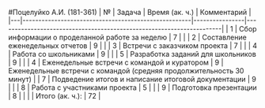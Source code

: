 #Поцелуйко А.И. (181-361)
| № | Задача                                              | Время (ак. ч.) | Комментарий                                                          |
|---|-----------------------------------------------------|----------------|----------------------------------------------------------------------|
| 1 | Сбор информации о проделанной работе за неделю      | 7              |                                                                      |
| 2 | Составление еженедельных отчетов                    | 9              |                                                                      |
| 3 | Встречи с заказчиком проекта                        | 7              |                                                                      |
| 4 | Работа со школьниками                               | 9              |                                                                      |
| 5 | Разработка заданий для школьников                   | 9              |                                                                      |
| 4 | Еженедельные встречи с командой и куратором         | 9              | Еженедельные встречи с командой (средняя продолжительность 30 минут) |
| 7 | Подведение итогов и написание итоговой документации | 9              |                                                                      |
| 8 | Работа с участниками проекта                        | 5              |                                                                      |
| 9 | Подготовка презентации                              | 8              |                                                                      |
|   | Итого (ак. ч.):                                     | 72             |